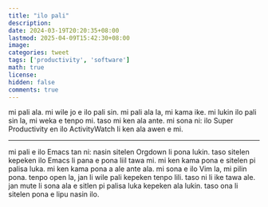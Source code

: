 ```yaml
---
title: "ilo pali"
description: 
date: 2024-03-19T20:20:35+08:00
lastmod: 2025-04-09T15:42:30+08:00
image: 
categories: tweet
tags: ['productivity', 'software']
math: true
license: 
hidden: false
comments: true
---
```


mi pali ala. mi wile jo e ilo pali sin. mi pali ala la, mi kama ike. mi lukin ilo pali sin la, mi weka e tenpo mi. taso mi ken ala ante. mi sona ni: ilo Super Productivity en ilo ActivityWatch li ken ala awen e mi. 

***

mi pali e ilo Emacs tan ni: nasin sitelen Orgdown li pona lukin. taso sitelen kepeken ilo Emacs li pana e pona liil tawa mi. mi ken kama pona e sitelen pi palisa luka. mi ken kama pona a ale ante ala. mi sona e ilo Vim la, mi pilin pona. tenpo open la, jan li wile pali kepeken tenpo lili. taso ni li ike tawa ale. jan mute li sona ala e sitlen pi palisa luka kepeken ala lukin. taso ona li sitelen pona e lipu nasin ilo.

